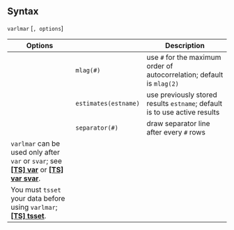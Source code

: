 ## Syntax

`varlmar` \[`, options`\]

| Options                                                                                                                                                                                                                                             |                      | Description                                                               |
|-----------------------------------------------------------------------------------------------------------------------------------------------------------------------------------------------------------------------------------------------------|----------------------|---------------------------------------------------------------------------|
|                                                                                                                                                                                                                                                     | `mlag(#)`            | use `#` for the maximum order of autocorrelation; default is `mlag(2)`    |
|                                                                                                                                                                                                                                                     | `estimates(estname)` | use previously stored results `estname`; default is to use active results |
|                                                                                                                                                                                                                                                     | `separator(#)`       | draw separator line after every `#` rows                                  |
| `varlmar` can be used only after `var` or `svar`; see [<strong>[TS] var</strong>](http://www.stata.com/help.cgi?var) or [<strong>[TS] var svar</strong>](http://www.stata.com/help.cgi?svar). |                      |                                                                           |
| You must `tsset` your data before using `varlmar`; [<strong>[TS] tsset</strong>](http://www.stata.com/help.cgi?tsset).                                                                                                   |                      |                                                                           |
